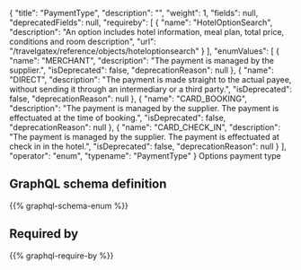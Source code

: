{
  "title": "PaymentType",
  "description": "",
  "weight": 1,
  "fields": null,
  "deprecatedFields": null,
  "requireby": [
    {
      "name": "HotelOptionSearch",
      "description": "An option includes hotel information, meal plan, total price, conditions and room description",
      "url": "/travelgatex/reference/objects/hoteloptionsearch"
    }
  ],
  "enumValues": [
    {
      "name": "MERCHANT",
      "description": "The payment is managed by the supplier.",
      "isDeprecated": false,
      "deprecationReason": null
    },
    {
      "name": "DIRECT",
      "description": "The payment is made straight to the actual payee, without sending it through an intermediary or a third party.",
      "isDeprecated": false,
      "deprecationReason": null
    },
    {
      "name": "CARD_BOOKING",
      "description": "The payment is managed by the supplier. The payment is effectuated at the time of booking.",
      "isDeprecated": false,
      "deprecationReason": null
    },
    {
      "name": "CARD_CHECK_IN",
      "description": "The payment is managed by the supplier. The payment is effectuated at check in in the hotel.",
      "isDeprecated": false,
      "deprecationReason": null
    }
  ],
  "operator": "enum",
  "typename": "PaymentType"
}
Options payment type
## GraphQL schema definition

{{% graphql-schema-enum %}}

## Required by

{{% graphql-require-by %}}
